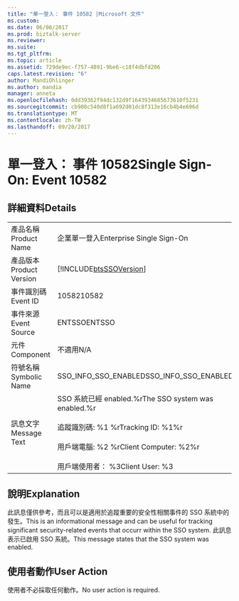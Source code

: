 ```yaml
---
title: "單一登入： 事件 10582 |Microsoft 文件"
ms.custom: 
ms.date: 06/08/2017
ms.prod: biztalk-server
ms.reviewer: 
ms.suite: 
ms.tgt_pltfrm: 
ms.topic: article
ms.assetid: 729de9ec-f757-4891-9be6-c18f4dbfd206
caps.latest.revision: "6"
author: MandiOhlinger
ms.author: mandia
manager: anneta
ms.openlocfilehash: 0dd39362f94dc132d9f1643934685673610f5231
ms.sourcegitcommit: cb908c540d8f1a692d01dc8f313e16cb4b4e696d
ms.translationtype: MT
ms.contentlocale: zh-TW
ms.lasthandoff: 09/20/2017
---
```

# <a name="single-sign-on-event-10582"></a><span data-ttu-id="dabd0-102">單一登入： 事件 10582</span><span class="sxs-lookup"><span data-stu-id="dabd0-102">Single Sign-On: Event 10582</span></span>
## <a name="details"></a><span data-ttu-id="dabd0-103">詳細資料</span><span class="sxs-lookup"><span data-stu-id="dabd0-103">Details</span></span>  
  
|||  
|-|-|  
|<span data-ttu-id="dabd0-104">產品名稱</span><span class="sxs-lookup"><span data-stu-id="dabd0-104">Product Name</span></span>|<span data-ttu-id="dabd0-105">企業單一登入</span><span class="sxs-lookup"><span data-stu-id="dabd0-105">Enterprise Single Sign-On</span></span>|  
|<span data-ttu-id="dabd0-106">產品版本</span><span class="sxs-lookup"><span data-stu-id="dabd0-106">Product Version</span></span>|[!INCLUDE[btsSSOVersion](../includes/btsssoversion-md.md)]|  
|<span data-ttu-id="dabd0-107">事件識別碼</span><span class="sxs-lookup"><span data-stu-id="dabd0-107">Event ID</span></span>|<span data-ttu-id="dabd0-108">10582</span><span class="sxs-lookup"><span data-stu-id="dabd0-108">10582</span></span>|  
|<span data-ttu-id="dabd0-109">事件來源</span><span class="sxs-lookup"><span data-stu-id="dabd0-109">Event Source</span></span>|<span data-ttu-id="dabd0-110">ENTSSO</span><span class="sxs-lookup"><span data-stu-id="dabd0-110">ENTSSO</span></span>|  
|<span data-ttu-id="dabd0-111">元件</span><span class="sxs-lookup"><span data-stu-id="dabd0-111">Component</span></span>|<span data-ttu-id="dabd0-112">不適用</span><span class="sxs-lookup"><span data-stu-id="dabd0-112">N/A</span></span>|  
|<span data-ttu-id="dabd0-113">符號名稱</span><span class="sxs-lookup"><span data-stu-id="dabd0-113">Symbolic Name</span></span>|<span data-ttu-id="dabd0-114">SSO_INFO_SSO_ENABLED</span><span class="sxs-lookup"><span data-stu-id="dabd0-114">SSO_INFO_SSO_ENABLED</span></span>|  
|<span data-ttu-id="dabd0-115">訊息文字</span><span class="sxs-lookup"><span data-stu-id="dabd0-115">Message Text</span></span>|<span data-ttu-id="dabd0-116">SSO 系統已經 enabled.%r</span><span class="sxs-lookup"><span data-stu-id="dabd0-116">The SSO system was enabled.%r</span></span><br /><br /> <span data-ttu-id="dabd0-117">追蹤識別碼: %1 %r</span><span class="sxs-lookup"><span data-stu-id="dabd0-117">Tracking ID: %1%r</span></span><br /><br /> <span data-ttu-id="dabd0-118">用戶端電腦: %2 %r</span><span class="sxs-lookup"><span data-stu-id="dabd0-118">Client Computer: %2%r</span></span><br /><br /> <span data-ttu-id="dabd0-119">用戶端使用者： %3</span><span class="sxs-lookup"><span data-stu-id="dabd0-119">Client User: %3</span></span>|  
  
## <a name="explanation"></a><span data-ttu-id="dabd0-120">說明</span><span class="sxs-lookup"><span data-stu-id="dabd0-120">Explanation</span></span>  
 <span data-ttu-id="dabd0-121">此訊息僅供參考，而且可以是適用於追蹤重要的安全性相關事件的 SSO 系統中的發生。</span><span class="sxs-lookup"><span data-stu-id="dabd0-121">This is an informational message and can be useful for tracking significant security-related events that occurr within the SSO system.</span></span> <span data-ttu-id="dabd0-122">此訊息表示已啟用 SSO 系統。</span><span class="sxs-lookup"><span data-stu-id="dabd0-122">This message states that the SSO system was enabled.</span></span>  
  
## <a name="user-action"></a><span data-ttu-id="dabd0-123">使用者動作</span><span class="sxs-lookup"><span data-stu-id="dabd0-123">User Action</span></span>  
 <span data-ttu-id="dabd0-124">使用者不必採取任何動作。</span><span class="sxs-lookup"><span data-stu-id="dabd0-124">No user action is required.</span></span>